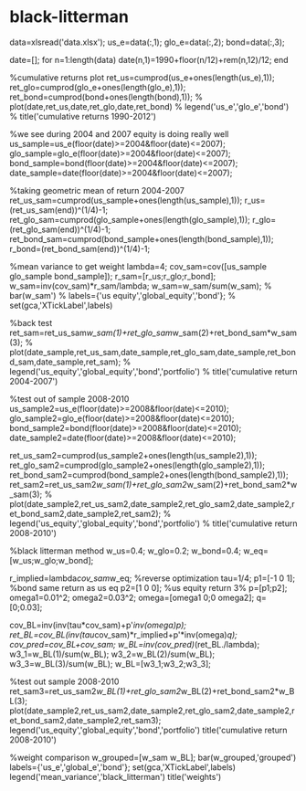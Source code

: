 black-litterman
===============
data=xlsread('data.xlsx');
us_e=data(:,1);
glo_e=data(:,2);
bond=data(:,3);

date=[];
for n=1:length(data)
    date(n,1)=1990+floor(n/12)+rem(n,12)/12;
end

%cumulative returns plot
ret_us=cumprod(us_e+ones(length(us_e),1));
ret_glo=cumprod(glo_e+ones(length(glo_e),1));
ret_bond=cumprod(bond+ones(length(bond),1));
% plot(date,ret_us,date,ret_glo,date,ret_bond)
% legend('us_e','glo_e','bond')
% title('cumulative returns 1990-2012')

%we see during 2004 and 2007 equity is doing really well
us_sample=us_e(floor(date)>=2004&floor(date)<=2007);
glo_sample=glo_e(floor(date)>=2004&floor(date)<=2007);
bond_sample=bond(floor(date)>=2004&floor(date)<=2007);
date_sample=date(floor(date)>=2004&floor(date)<=2007);

%taking geometric mean of return 2004-2007
ret_us_sam=cumprod(us_sample+ones(length(us_sample),1));
r_us=(ret_us_sam(end))^(1/4)-1;
ret_glo_sam=cumprod(glo_sample+ones(length(glo_sample),1));
r_glo=(ret_glo_sam(end))^(1/4)-1;
ret_bond_sam=cumprod(bond_sample+ones(length(bond_sample),1));
r_bond=(ret_bond_sam(end))^(1/4)-1;

%mean variance to get weight
lambda=4;
cov_sam=cov([us_sample glo_sample bond_sample]);
r_sam=[r_us;r_glo;r_bond];
w_sam=inv(cov_sam)*r_sam/lambda;
w_sam=w_sam/sum(w_sam);
% bar(w_sam')
% labels={'us equity','global_equity','bond'};
% set(gca,'XTickLabel',labels)

%back test
ret_sam=ret_us_sam*w_sam(1)+ret_glo_sam*w_sam(2)+ret_bond_sam*w_sam(3);
% plot(date_sample,ret_us_sam,date_sample,ret_glo_sam,date_sample,ret_bond_sam,date_sample,ret_sam);
% legend('us_equity','global_equity','bond','portfolio')
% title('cumulative return 2004-2007')

%test out of sample 2008-2010
us_sample2=us_e(floor(date)>=2008&floor(date)<=2010);
glo_sample2=glo_e(floor(date)>=2008&floor(date)<=2010);
bond_sample2=bond(floor(date)>=2008&floor(date)<=2010);
date_sample2=date(floor(date)>=2008&floor(date)<=2010);

ret_us_sam2=cumprod(us_sample2+ones(length(us_sample2),1));
ret_glo_sam2=cumprod(glo_sample2+ones(length(glo_sample2),1));
ret_bond_sam2=cumprod(bond_sample2+ones(length(bond_sample2),1));
ret_sam2=ret_us_sam2*w_sam(1)+ret_glo_sam2*w_sam(2)+ret_bond_sam2*w_sam(3);
% plot(date_sample2,ret_us_sam2,date_sample2,ret_glo_sam2,date_sample2,ret_bond_sam2,date_sample2,ret_sam2);
% legend('us_equity','global_equity','bond','portfolio')
% title('cumulative return 2008-2010')

%black litterman method
w_us=0.4;
w_glo=0.2;
w_bond=0.4;
w_eq=[w_us;w_glo;w_bond];

r_implied=lambda*cov_sam*w_eq;     %reverse optimization
tau=1/4;
p1=[-1 0 1];                       %bond same return as us eq
p2=[1 0 0];                        %us equity return 3%
p=[p1;p2];
omega1=0.01^2;
omega2=0.03^2;
omega=[omega1 0;0 omega2];
q=[0;0.03];

cov_BL=inv(inv(tau*cov_sam)+p'*inv(omega)*p);
ret_BL=cov_BL*(inv(tau*cov_sam)*r_implied+p'*inv(omega)*q);
cov_pred=cov_BL+cov_sam;
w_BL=inv(cov_pred)*(ret_BL./lambda);
w3_1=w_BL(1)/sum(w_BL);
w3_2=w_BL(2)/sum(w_BL);
w3_3=w_BL(3)/sum(w_BL);
w_BL=[w3_1;w3_2;w3_3];

%test out sample 2008-2010
ret_sam3=ret_us_sam2*w_BL(1)+ret_glo_sam2*w_BL(2)+ret_bond_sam2*w_BL(3);
plot(date_sample2,ret_us_sam2,date_sample2,ret_glo_sam2,date_sample2,ret_bond_sam2,date_sample2,ret_sam3);
legend('us_equity','global_equity','bond','portfolio')
title('cumulative return 2008-2010')

%weight comparison
w_grouped=[w_sam w_BL];
 bar(w_grouped,'grouped')
 labels={'us_e','global_e','bond'};
 set(gca,'XTickLabel',labels)
 legend('mean_variance','black_litterman')
 title('weights')
